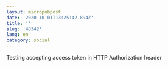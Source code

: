 ```yaml
---
layout: micropubpost
date: '2020-10-01T13:25:42.894Z'
title: ''
slug: '48342'
lang: en
category: social
---
```

Testing accepting access token in HTTP Authorization header

